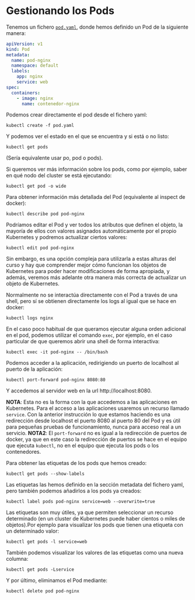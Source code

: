# Gestionando los Pods

Tenemos un fichero [`pod.yaml`](files/pod.yaml), donde hemos definido
un Pod de la siguiente manera:

```yaml
apiVersion: v1
kind: Pod
metadata:
  name: pod-nginx
  namespace: default
  labels:
    app: nginx
    service: web
spec:
  containers:
    - image: nginx
      name: contenedor-nginx
```

Podemos crear directamente el pod desde el fichero yaml:

    kubectl create -f pod.yaml

Y podemos ver el estado en el que se encuentra y si está o no listo:

    kubectl get pods

(Sería equivalente usar po, pod o pods).

Si queremos ver más información sobre los pods, como por ejemplo,
saber en qué nodo del cluster se está ejecutando:

    kubectl get pod -o wide

Para obtener información más detallada del Pod (equivalente al inspect
de docker):

    kubectl describe pod pod-nginx

Podríamos editar el Pod y ver todos los atributos que definen el
objeto, la mayoría de ellos con valores asignados automáticamente por
el propio Kubernetes y podremos actualizar ciertos valores:

    kubectl edit pod pod-nginx

Sin embargo, es una opción compleja para utilizarla a estas alturas
del curso y hay que comprender mejor cómo funcionan los objetos de
Kubernetes para poder hacer modificaciones de forma apropiada, y además,
veremos más adelante otra manera más correcta de actualizar un objeto
de Kubernetes.

Normalmente no se interactúa directamente con el Pod a través de una
shell, pero sí se obtienen directamente los logs al igual que se hace
en docker:

    kubectl logs nginx

En el caso poco habitual de que queramos ejecutar alguna orden
adicional en el pod, podemos utilizar el comando `exec`, por ejemplo,
en el caso particular de que queremos abrir una shell de forma
interactiva:

    kubectl exec -it pod-nginx -- /bin/bash

Podemos acceder a la aplicación, redirigiendo un puerto de localhost
al puerto de la aplicación:

    kubectl port-forward pod-nginx 8080:80

Y accedemos al servidor web en la url http://localhost:8080.

**NOTA**: Esta no es la forma con la que accedemos a las aplicaciones en Kubernetes. Para el acceso a las aplicaciones usaremos un recurso llamado `service`. Con la anterior instrucción lo que estamos haciendo es una redirección desde localhost el puerto 8080 al puerto 80 del Pod y es útil para pequeñas pruebas de funcionamiento, nunca para acceso real a un servicio.
**NOTA2**: El `port-forward` no es igual a la redirección de puertos
de docker, ya que en este caso la redirección de puertos se hace en el
equipo que ejecuta `kubectl`, no en el equipo que ejecuta los pods o
los contenedores.

Para obtener las etiquetas de los pods que hemos creado:

    kubectl get pods --show-labels

Las etiquetas las hemos definido en la sección metadata del fichero
yaml, pero también podemos añadirlos a los pods ya creados:

    kubectl label pods pod-nginx service=web --overwrite=true

Las etiquetas son muy útiles, ya que permiten seleccionar un recurso determinado (en un cluster de Kubernetes puede haber cientos o miles de objetos).Por ejemplo para visualizar los pods que tienen una etiqueta con un determinado valor:

    kubectl get pods -l service=web

También podemos visualizar los valores de las etiquetas como una nueva
columna:

    kubectl get pods -Lservice

Y por último, eliminamos el Pod mediante:

    kubectl delete pod pod-nginx
